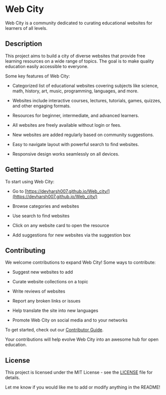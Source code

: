 
# Web City 

Web City is a community dedicated to curating educational websites for learners of all levels.

## Description

This project aims to build a city of diverse websites that provide free learning resources on a wide range of topics. The goal is to make quality education easily accessible to everyone. 

Some key features of Web City:

- Categorized list of educational websites covering subjects like science, math, history, art, music, programming, languages, and more.

- Websites include interactive courses, lectures, tutorials, games, quizzes, and other engaging formats.

- Resources for beginner, intermediate, and advanced learners.

- All websites are freely available without login or fees. 

- New websites are added regularly based on community suggestions.

- Easy to navigate layout with powerful search to find websites.

- Responsive design works seamlessly on all devices.

## Getting Started

To start using Web City:

- Go to [https://devharsh007.github.io/Web_city/](https://devharsh007.github.io/Web_city/)

- Browse categories and websites

- Use search to find websites

- Click on any website card to open the resource 

- Add suggestions for new websites via the suggestion box

## Contributing 

We welcome contributions to expand Web City! Some ways to contribute:

- Suggest new websites to add

- Curate website collections on a topic 

- Write reviews of websites

- Report any broken links or issues

- Help translate the site into new languages

- Promote Web City on social media and to your networks

To get started, check out our [Contributor Guide](contribution-guide.md).

Your contributions will help evolve Web City into an awesome hub for open education.

## License

This project is licensed under the MIT License - see the [LICENSE](LICENSE) file for details.

Let me know if you would like me to add or modify anything in the README!
